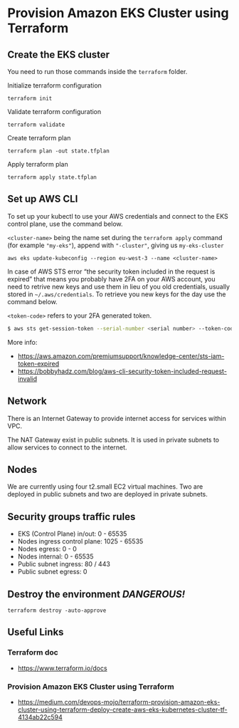 # Provision Amazon EKS Cluster using Terraform

## Create the EKS cluster

You need to run those commands inside the `terraform` folder.

Initialize terraform configuration

```
terraform init
```

Validate terraform configuration

```
terraform validate
```

Create terraform plan

```
terraform plan -out state.tfplan
```

Apply terraform plan

```
terraform apply state.tfplan
```

## Set up AWS CLI

To set up your kubectl to use your AWS credentials and connect to the EKS control plane, use the command below.

`<cluster-name>` being the name set during the `terraform apply` command (for example `"my-eks"`), append with `"-cluster"`, giving us `my-eks-cluster`

```
aws eks update-kubeconfig --region eu-west-3 --name <cluster-name>
```

In case of AWS STS error “the security token included in the request is expired” that means you probably have 2FA on your AWS account, you need to retrive new keys and use them in lieu of you old credentials, usually stored in `~/.aws/credentials`. To retrieve you new keys for the day use the command below.

`<token-code>` refers to your 2FA generated token.

```bash
$ aws sts get-session-token --serial-number <serial number> --token-code <token-code>
```

More info: 
- https://aws.amazon.com/premiumsupport/knowledge-center/sts-iam-token-expired
- https://bobbyhadz.com/blog/aws-cli-security-token-included-request-invalid

## Network

There is an Internet Gateway to provide internet access for services within VPC.

The NAT Gateway exist in public subnets. It is used in private subnets to allow services to connect to the internet.

## Nodes

We are currently using four t2.small EC2 virtual machines. Two are deployed in public subnets and two are deployed in private subnets.

## Security groups traffic rules

- EKS (Control Plane) in/out: 0 - 65535
- Nodes ingress control plane: 1025 - 65535
- Nodes egress: 0 - 0
- Nodes internal: 0 - 65535
- Public subnet ingress: 80 / 443
- Public subnet egress: 0

## Destroy the environment *DANGEROUS!* 

```
terraform destroy -auto-approve
```

## Useful Links

### Terraform doc

- https://www.terraform.io/docs

### Provision Amazon EKS Cluster using Terraform

- https://medium.com/devops-mojo/terraform-provision-amazon-eks-cluster-using-terraform-deploy-create-aws-eks-kubernetes-cluster-tf-4134ab22c594
